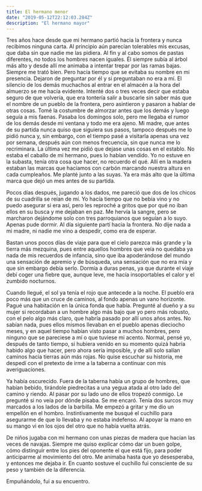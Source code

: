```yaml
---
title: El hermano menor
date: "2019-05-12T22:12:03.284Z"
description: "El hermano mayor"
---
```


Tres años hace desde que mi hermano partió hacia la frontera y nunca recibimos ninguna carta. Al principio aún parecían tolerables mis excusas, que daba sin que nadie me las pidiera. Al fin y al cabo somos de pastas diferentes, no todos los hombres nacen iguales. Él siempre subía al árbol más alto y desde allí me animaba a intentar trepar por las ramas bajas. Siempre me trató bien. Pero hacía tiempo que se evitaba su nombre en mi presencia. Dejaron de preguntar por él y si preguntaban no era a mí. El silencio de los demás muchachos al entrar en el almacén a la hora del almuerzo se me hacía evidente. Intenté dos o tres veces decir que estaba seguro de que volvería, que era tontería salir a buscarle sin saber más que el nombre de un pueblo de la frontera, pero asintieron y pasaron a hablar de otras cosas. Tomé la costumbre de almorzar antes que los demás y luego seguía a mis faenas. Pasaba los domingos solo, pero me llegaba el rumor de los demás desde mi ventana y todo me era ajeno. Mi madre, que antes de su partida nunca quiso que siguiera sus pasos, tampoco después me lo pidió nunca y, sin embargo, con el tiempo pasé a visitarla apenas una vez por semana, después aún con menos frecuencia, sin que nunca me lo recriminara. La última vez me pidió que dejase unas cosas en el establo. No estaba el caballo de mi hermano, pues lo habían vendido. Yo no estuve en la subasta, tenía otra cosa que hacer, no recuerdo el qué. Allí en la madera estaban las marcas que hacíamos con carbón marcando nuestra altura en cada cumpleaños. Me planté junto a las suyas. Ya era más alto que la última marca que dejó un mes antes de su partida.

Pocos días después, jugando a los dados, me pareció que dos de los chicos de su cuadrilla se reían de mí. Yo hacía tiempo que no bebía vino y no puedo asegurar si era así, pero les reproché a gritos que por qué no iban ellos en su busca y me dejaban en paz. Me hervía la sangre, pero se marcharon dejándome solo con tres parroquianos que seguían a lo suyo. Apenas pude dormir. Al día siguiente partí hacia la frontera. No dije nada a mi madre, ni nadie me vino a despedir, como era de esperar.

Bastan unos pocos días de viaje para que el cielo parezca más grande y la tierra más mezquina, pues entre aquellos hombres que veía no quedaba ya nada de mis recuerdos de infancia, sino que iba apoderándose del mundo una sensación de apremio y de búsqueda, una sensación que no era mía y que sin embargo debía serlo. Dormía a duras penas, ya que durante el viaje debí coger una fiebre que, aunque leve, me hacía insoportables el calor y el zumbido nocturnos.

Cuando llegué, el sol ya tenía el rojo que antecede a la noche. El pueblo era poco más que un cruce de caminos, al fondo apenas un vano horizonte. Pagué una habitación en la única fonda que había. Pregunté al dueño y a su mujer si recordaban a un hombre algo más bajo que yo pero más robusto, con el pelo algo más claro, que habría pasado por allí unos años antes. No sabían nada, pues ellos mismos llevaban en el pueblo apenas dieciocho meses, y en aquel tiempo habían visto pasar a muchos hombres, pero ninguno que se pareciese a mí o que tuviese mi acento. Normal, pensé yo, después de tanto tiempo, si hubiera venido en su momento quizá habría habido algo que hacer, pero ahora sería imposible, y de allí solo salían caminos hacia tierras aún más rojas. No quise escuchar su historia, me despedí con el pretexto de irme a la taberna a continuar con mis averiguaciones.

Ya había oscurecido. Fuera de la taberna había un grupo de hombres, que habían bebido, tirándole piedrecitas a una yegua atada al otro lado del camino y riendo. Al pasar por su lado uno de ellos tropezó conmigo. Le pregunté si no veía por dónde pisaba. Se me encaró. Tenía dos surcos muy marcados a los lados de la barbilla. Me empezó a gritar y me dio un empellón en el hombro. Instintivamente me busqué el cuchillo para asegurarme de que lo llevaba y no estaba indefenso. Al apoyar la mano en su mango vi en los ojos del otro que no había vuelta atrás.

De niños jugaba con mi hermano con unas piezas de madera que hacían las veces de navajas. Siempre me quiso explicar cómo dar un buen golpe, cómo distinguir entre los pies del oponente el que está fijo, para poder anticiparme al movimiento del otro. Me animaba hasta que yo desesperaba, y entonces me dejaba ir. En cuanto sostuve el cuchillo fui consciente de su peso y también de la diferencia.

Empuñándolo, fui a su encuentro.
